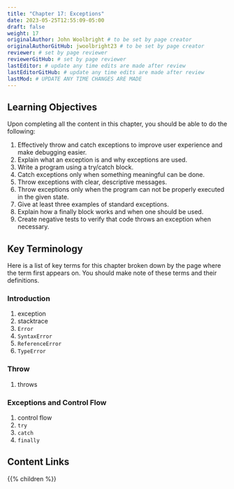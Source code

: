 ```yaml
---
title: "Chapter 17: Exceptions"
date: 2023-05-25T12:55:09-05:00
draft: false
weight: 17
originalAuthor: John Woolbright # to be set by page creator
originalAuthorGitHub: jwoolbright23 # to be set by page creator
reviewer: # set by page reviewer
reviewerGitHub: # set by page reviewer
lastEditor: # update any time edits are made after review
lastEditorGitHub: # update any time edits are made after review
lastMod: # UPDATE ANY TIME CHANGES ARE MADE
---
```


## Learning Objectives
Upon completing all the content in this chapter, you should be able to do the following:

1. Effectively throw and catch exceptions to improve user experience and make debugging easier.
1. Explain what an exception is and why exceptions are used.
1. Write a program using a try/catch block.
1. Catch exceptions only when something meaningful can be done.
1. Throw exceptions with clear, descriptive messages.
1. Throw exceptions only when the program can not be properly executed in the given state.
1. Give at least three examples of standard exceptions.
1. Explain how a finally block works and when one should be used.
1. Create negative tests to verify that code throws an exception when necessary.

## Key Terminology
Here is a list of key terms for this chapter broken down by the page where the term first appears on. You should make note of these terms and their definitions.

### Introduction
1. exception
1. stacktrace
1. `Error`
1. `SyntaxError`
1. `ReferenceError`
1. `TypeError`

### Throw
1. throws

### Exceptions and Control Flow
1. control flow
1. `try`
1. `catch`
1. `finally`

## Content Links

{{% children %}}